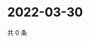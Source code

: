 # 2022-03-30

共 0 条

<!-- BEGIN WEIBO -->
<!-- 最后更新时间 Wed Mar 30 2022 03:12:58 GMT+0800 (China Standard Time) -->

<!-- END WEIBO -->
